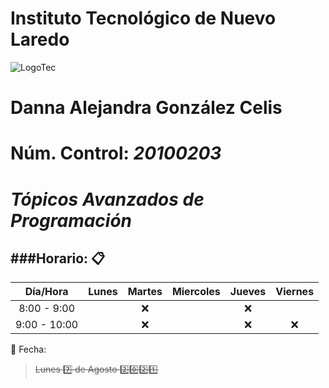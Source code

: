  # Instituto Tecnológico de Nuevo Laredo
![LogoTec](https://upload.wikimedia.org/wikipedia/en/c/cd/Estudiantes_Tecnol%C3%B3gico_de_Nuevo_Laredo_Logo.png)
# Danna Alejandra González Celis
# **Núm. Control:** ***20100203***
# _Tópicos Avanzados de Programación_ 

###Horario: :clipboard:
---
| Día/Hora    |Lunes   | Martes  |Miercoles| Jueves | Viernes |
| :-------:   |:------:|:------: |:-----:  | :-----:| :-----: |
| 8:00 - 9:00 |        | :x:     |         | :x:    |         |
| 9:00 - 10:00|        | :x:     |         | :x:    |    :x:  |

:calendar: Fecha: 
>~~Lunes :seven: de Agosto :two::zero::two::one:~~ 